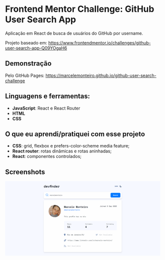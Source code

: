 # Frontend Mentor Challenge: GitHub User Search App

Aplicação em React de busca de usuários do GitHub por username.

Projeto baseado em: https://www.frontendmentor.io/challenges/github-user-search-app-Q09YOgaH6

## Demonstração

Pelo GitHub Pages: https://marcelemonteiro.github.io/github-user-search-challenge

## Linguagens e ferramentas:

- **JavaScript**: React e React Router 
- **HTML**
- **CSS** 

## O que eu aprendi/pratiquei com esse projeto

- **CSS**: grid, flexbox e prefers-color-scheme media feature;
- **React router**: rotas dinâmicas e rotas aninhadas;
- **React**: componentes controlados;



## Screenshots

![Print do App](./src/assets/print.png)

